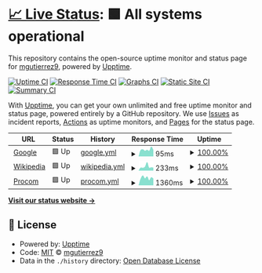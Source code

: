 # [📈 Live Status](https://demo.upptime.js.org): <!--live status--> **🟩 All systems operational**

This repository contains the open-source uptime monitor and status page for [mgutierrez9](https://demo.upptime.js.org), powered by [Upptime](https://github.com/upptime/upptime).

[![Uptime CI](https://github.com/mgutierrez9/upptime/workflows/Uptime%20CI/badge.svg)](https://github.com/mgutierrez9/upptime/actions?query=workflow%3A%22Uptime+CI%22)
[![Response Time CI](https://github.com/mgutierrez9/upptime/workflows/Response%20Time%20CI/badge.svg)](https://github.com/mgutierrez9/upptime/actions?query=workflow%3A%22Response+Time+CI%22)
[![Graphs CI](https://github.com/mgutierrez9/upptime/workflows/Graphs%20CI/badge.svg)](https://github.com/mgutierrez9/upptime/actions?query=workflow%3A%22Graphs+CI%22)
[![Static Site CI](https://github.com/mgutierrez9/upptime/workflows/Static%20Site%20CI/badge.svg)](https://github.com/mgutierrez9/upptime/actions?query=workflow%3A%22Static+Site+CI%22)
[![Summary CI](https://github.com/mgutierrez9/upptime/workflows/Summary%20CI/badge.svg)](https://github.com/mgutierrez9/upptime/actions?query=workflow%3A%22Summary+CI%22)

With [Upptime](https://upptime.js.org), you can get your own unlimited and free uptime monitor and status page, powered entirely by a GitHub repository. We use [Issues](https://github.com/mgutierrez9/upptime/issues) as incident reports, [Actions](https://github.com/mgutierrez9/upptime/actions) as uptime monitors, and [Pages](https://demo.upptime.js.org) for the status page.

<!--start: status pages-->
<!-- This summary is generated by Upptime (https://github.com/upptime/upptime) -->
<!-- Do not edit this manually, your changes will be overwritten -->
<!-- prettier-ignore -->
| URL | Status | History | Response Time | Uptime |
| --- | ------ | ------- | ------------- | ------ |
| <img alt="" src="https://icons.duckduckgo.com/ip3/www.google.com.ico" height="13"> [Google](https://www.google.com) | 🟩 Up | [google.yml](https://github.com/mgutierrez9/uptime/commits/HEAD/history/google.yml) | <details><summary><img alt="Response time graph" src="./graphs/google/response-time-week.png" height="20"> 95ms</summary><br><a href="https://mgutierrez9.github.io/uptime/history/google"><img alt="Response time 103" src="https://img.shields.io/endpoint?url=https%3A%2F%2Fraw.githubusercontent.com%2Fmgutierrez9%2Fuptime%2FHEAD%2Fapi%2Fgoogle%2Fresponse-time.json"></a><br><a href="https://mgutierrez9.github.io/uptime/history/google"><img alt="24-hour response time 91" src="https://img.shields.io/endpoint?url=https%3A%2F%2Fraw.githubusercontent.com%2Fmgutierrez9%2Fuptime%2FHEAD%2Fapi%2Fgoogle%2Fresponse-time-day.json"></a><br><a href="https://mgutierrez9.github.io/uptime/history/google"><img alt="7-day response time 95" src="https://img.shields.io/endpoint?url=https%3A%2F%2Fraw.githubusercontent.com%2Fmgutierrez9%2Fuptime%2FHEAD%2Fapi%2Fgoogle%2Fresponse-time-week.json"></a><br><a href="https://mgutierrez9.github.io/uptime/history/google"><img alt="30-day response time 104" src="https://img.shields.io/endpoint?url=https%3A%2F%2Fraw.githubusercontent.com%2Fmgutierrez9%2Fuptime%2FHEAD%2Fapi%2Fgoogle%2Fresponse-time-month.json"></a><br><a href="https://mgutierrez9.github.io/uptime/history/google"><img alt="1-year response time 99" src="https://img.shields.io/endpoint?url=https%3A%2F%2Fraw.githubusercontent.com%2Fmgutierrez9%2Fuptime%2FHEAD%2Fapi%2Fgoogle%2Fresponse-time-year.json"></a></details> | <details><summary><a href="https://mgutierrez9.github.io/uptime/history/google">100.00%</a></summary><a href="https://mgutierrez9.github.io/uptime/history/google"><img alt="All-time uptime 100.00%" src="https://img.shields.io/endpoint?url=https%3A%2F%2Fraw.githubusercontent.com%2Fmgutierrez9%2Fuptime%2FHEAD%2Fapi%2Fgoogle%2Fuptime.json"></a><br><a href="https://mgutierrez9.github.io/uptime/history/google"><img alt="24-hour uptime 100.00%" src="https://img.shields.io/endpoint?url=https%3A%2F%2Fraw.githubusercontent.com%2Fmgutierrez9%2Fuptime%2FHEAD%2Fapi%2Fgoogle%2Fuptime-day.json"></a><br><a href="https://mgutierrez9.github.io/uptime/history/google"><img alt="7-day uptime 100.00%" src="https://img.shields.io/endpoint?url=https%3A%2F%2Fraw.githubusercontent.com%2Fmgutierrez9%2Fuptime%2FHEAD%2Fapi%2Fgoogle%2Fuptime-week.json"></a><br><a href="https://mgutierrez9.github.io/uptime/history/google"><img alt="30-day uptime 100.00%" src="https://img.shields.io/endpoint?url=https%3A%2F%2Fraw.githubusercontent.com%2Fmgutierrez9%2Fuptime%2FHEAD%2Fapi%2Fgoogle%2Fuptime-month.json"></a><br><a href="https://mgutierrez9.github.io/uptime/history/google"><img alt="1-year uptime 100.00%" src="https://img.shields.io/endpoint?url=https%3A%2F%2Fraw.githubusercontent.com%2Fmgutierrez9%2Fuptime%2FHEAD%2Fapi%2Fgoogle%2Fuptime-year.json"></a></details>
| <img alt="" src="https://icons.duckduckgo.com/ip3/en.wikipedia.org.ico" height="13"> [Wikipedia](https://en.wikipedia.org) | 🟩 Up | [wikipedia.yml](https://github.com/mgutierrez9/uptime/commits/HEAD/history/wikipedia.yml) | <details><summary><img alt="Response time graph" src="./graphs/wikipedia/response-time-week.png" height="20"> 233ms</summary><br><a href="https://mgutierrez9.github.io/uptime/history/wikipedia"><img alt="Response time 229" src="https://img.shields.io/endpoint?url=https%3A%2F%2Fraw.githubusercontent.com%2Fmgutierrez9%2Fuptime%2FHEAD%2Fapi%2Fwikipedia%2Fresponse-time.json"></a><br><a href="https://mgutierrez9.github.io/uptime/history/wikipedia"><img alt="24-hour response time 176" src="https://img.shields.io/endpoint?url=https%3A%2F%2Fraw.githubusercontent.com%2Fmgutierrez9%2Fuptime%2FHEAD%2Fapi%2Fwikipedia%2Fresponse-time-day.json"></a><br><a href="https://mgutierrez9.github.io/uptime/history/wikipedia"><img alt="7-day response time 233" src="https://img.shields.io/endpoint?url=https%3A%2F%2Fraw.githubusercontent.com%2Fmgutierrez9%2Fuptime%2FHEAD%2Fapi%2Fwikipedia%2Fresponse-time-week.json"></a><br><a href="https://mgutierrez9.github.io/uptime/history/wikipedia"><img alt="30-day response time 240" src="https://img.shields.io/endpoint?url=https%3A%2F%2Fraw.githubusercontent.com%2Fmgutierrez9%2Fuptime%2FHEAD%2Fapi%2Fwikipedia%2Fresponse-time-month.json"></a><br><a href="https://mgutierrez9.github.io/uptime/history/wikipedia"><img alt="1-year response time 225" src="https://img.shields.io/endpoint?url=https%3A%2F%2Fraw.githubusercontent.com%2Fmgutierrez9%2Fuptime%2FHEAD%2Fapi%2Fwikipedia%2Fresponse-time-year.json"></a></details> | <details><summary><a href="https://mgutierrez9.github.io/uptime/history/wikipedia">100.00%</a></summary><a href="https://mgutierrez9.github.io/uptime/history/wikipedia"><img alt="All-time uptime 100.00%" src="https://img.shields.io/endpoint?url=https%3A%2F%2Fraw.githubusercontent.com%2Fmgutierrez9%2Fuptime%2FHEAD%2Fapi%2Fwikipedia%2Fuptime.json"></a><br><a href="https://mgutierrez9.github.io/uptime/history/wikipedia"><img alt="24-hour uptime 100.00%" src="https://img.shields.io/endpoint?url=https%3A%2F%2Fraw.githubusercontent.com%2Fmgutierrez9%2Fuptime%2FHEAD%2Fapi%2Fwikipedia%2Fuptime-day.json"></a><br><a href="https://mgutierrez9.github.io/uptime/history/wikipedia"><img alt="7-day uptime 100.00%" src="https://img.shields.io/endpoint?url=https%3A%2F%2Fraw.githubusercontent.com%2Fmgutierrez9%2Fuptime%2FHEAD%2Fapi%2Fwikipedia%2Fuptime-week.json"></a><br><a href="https://mgutierrez9.github.io/uptime/history/wikipedia"><img alt="30-day uptime 100.00%" src="https://img.shields.io/endpoint?url=https%3A%2F%2Fraw.githubusercontent.com%2Fmgutierrez9%2Fuptime%2FHEAD%2Fapi%2Fwikipedia%2Fuptime-month.json"></a><br><a href="https://mgutierrez9.github.io/uptime/history/wikipedia"><img alt="1-year uptime 100.00%" src="https://img.shields.io/endpoint?url=https%3A%2F%2Fraw.githubusercontent.com%2Fmgutierrez9%2Fuptime%2FHEAD%2Fapi%2Fwikipedia%2Fuptime-year.json"></a></details>
| <img alt="" src="https://icons.duckduckgo.com/ip3/www.procomitsolutions.com.ico" height="13"> [Procom](https://www.procomitsolutions.com) | 🟩 Up | [procom.yml](https://github.com/mgutierrez9/uptime/commits/HEAD/history/procom.yml) | <details><summary><img alt="Response time graph" src="./graphs/procom/response-time-week.png" height="20"> 1360ms</summary><br><a href="https://mgutierrez9.github.io/uptime/history/procom"><img alt="Response time 1412" src="https://img.shields.io/endpoint?url=https%3A%2F%2Fraw.githubusercontent.com%2Fmgutierrez9%2Fuptime%2FHEAD%2Fapi%2Fprocom%2Fresponse-time.json"></a><br><a href="https://mgutierrez9.github.io/uptime/history/procom"><img alt="24-hour response time 1233" src="https://img.shields.io/endpoint?url=https%3A%2F%2Fraw.githubusercontent.com%2Fmgutierrez9%2Fuptime%2FHEAD%2Fapi%2Fprocom%2Fresponse-time-day.json"></a><br><a href="https://mgutierrez9.github.io/uptime/history/procom"><img alt="7-day response time 1360" src="https://img.shields.io/endpoint?url=https%3A%2F%2Fraw.githubusercontent.com%2Fmgutierrez9%2Fuptime%2FHEAD%2Fapi%2Fprocom%2Fresponse-time-week.json"></a><br><a href="https://mgutierrez9.github.io/uptime/history/procom"><img alt="30-day response time 1333" src="https://img.shields.io/endpoint?url=https%3A%2F%2Fraw.githubusercontent.com%2Fmgutierrez9%2Fuptime%2FHEAD%2Fapi%2Fprocom%2Fresponse-time-month.json"></a><br><a href="https://mgutierrez9.github.io/uptime/history/procom"><img alt="1-year response time 857" src="https://img.shields.io/endpoint?url=https%3A%2F%2Fraw.githubusercontent.com%2Fmgutierrez9%2Fuptime%2FHEAD%2Fapi%2Fprocom%2Fresponse-time-year.json"></a></details> | <details><summary><a href="https://mgutierrez9.github.io/uptime/history/procom">100.00%</a></summary><a href="https://mgutierrez9.github.io/uptime/history/procom"><img alt="All-time uptime 77.02%" src="https://img.shields.io/endpoint?url=https%3A%2F%2Fraw.githubusercontent.com%2Fmgutierrez9%2Fuptime%2FHEAD%2Fapi%2Fprocom%2Fuptime.json"></a><br><a href="https://mgutierrez9.github.io/uptime/history/procom"><img alt="24-hour uptime 100.00%" src="https://img.shields.io/endpoint?url=https%3A%2F%2Fraw.githubusercontent.com%2Fmgutierrez9%2Fuptime%2FHEAD%2Fapi%2Fprocom%2Fuptime-day.json"></a><br><a href="https://mgutierrez9.github.io/uptime/history/procom"><img alt="7-day uptime 100.00%" src="https://img.shields.io/endpoint?url=https%3A%2F%2Fraw.githubusercontent.com%2Fmgutierrez9%2Fuptime%2FHEAD%2Fapi%2Fprocom%2Fuptime-week.json"></a><br><a href="https://mgutierrez9.github.io/uptime/history/procom"><img alt="30-day uptime 100.00%" src="https://img.shields.io/endpoint?url=https%3A%2F%2Fraw.githubusercontent.com%2Fmgutierrez9%2Fuptime%2FHEAD%2Fapi%2Fprocom%2Fuptime-month.json"></a><br><a href="https://mgutierrez9.github.io/uptime/history/procom"><img alt="1-year uptime 44.66%" src="https://img.shields.io/endpoint?url=https%3A%2F%2Fraw.githubusercontent.com%2Fmgutierrez9%2Fuptime%2FHEAD%2Fapi%2Fprocom%2Fuptime-year.json"></a></details>

<!--end: status pages-->

[**Visit our status website →**](https://demo.upptime.js.org)

## 📄 License

- Powered by: [Upptime](https://github.com/upptime/upptime)
- Code: [MIT](./LICENSE) © [mgutierrez9](https://demo.upptime.js.org)
- Data in the `./history` directory: [Open Database License](https://opendatacommons.org/licenses/odbl/1-0/)
